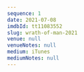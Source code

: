 ```yaml
---
sequence: 1
date: 2021-07-08
imdbId: tt11083552
slug: wrath-of-man-2021
venue: null
venueNotes: null
medium: iTunes
mediumNotes: null
---
```


